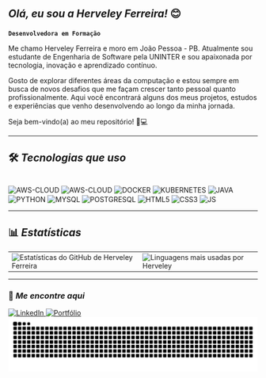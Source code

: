## *Olá, eu sou a Herveley Ferreira!* 😊

**`Desenvolvedora em Formação`**

Me chamo Herveley Ferreira e moro em João Pessoa - PB.
Atualmente sou estudante de Engenharia de Software pela UNINTER e sou apaixonada por tecnologia, inovação e aprendizado contínuo.

Gosto de explorar diferentes áreas da computação e estou sempre em busca de novos desafios que me façam crescer tanto pessoal quanto profissionalmente. Aqui você encontrará alguns dos meus projetos, estudos e experiências que venho desenvolvendo ao longo da minha jornada.

Seja bem-vindo(a) ao meu repositório! 🚀💻

***

## 🛠️ *Tecnologias que uso*
<div style="display: inline_block"><br>
  <img align="center" alt="AWS-CLOUD" height="40" width="40" src="https://cdn.jsdelivr.net/gh/devicons/devicon@latest/icons/linux/linux-plain.svg" />
  <img align="center" alt="AWS-CLOUD" height="40" width="40" src="https://cdn.jsdelivr.net/gh/devicons/devicon@latest/icons/amazonwebservices/amazonwebservices-original-wordmark.svg"/>
  <img align="center" alt="DOCKER" height="40" width="40" src="https://cdn.jsdelivr.net/gh/devicons/devicon@latest/icons/docker/docker-original-wordmark.svg"/>
  <img align="center" alt="KUBERNETES" height="40" width="40" src="https://cdn.jsdelivr.net/gh/devicons/devicon@latest/icons/kubernetes/kubernetes-original-wordmark.svg"/>
  <img  align="center" alt="JAVA" height="50" width="50" src="https://cdn.jsdelivr.net/gh/devicons/devicon@latest/icons/java/java-original-wordmark.svg" />
  <img  align="center" alt="PYTHON" height="50" width="50" src="https://cdn.jsdelivr.net/gh/devicons/devicon@latest/icons/python/python-original-wordmark.svg" />
  <img  align="center" alt="MYSQL" height="50" width="50" src="https://cdn.jsdelivr.net/gh/devicons/devicon@latest/icons/mysql/mysql-original-wordmark.svg" />
  <img  align="center" alt="POSTGRESQL" height="50" width="50" src="https://cdn.jsdelivr.net/gh/devicons/devicon@latest/icons/postgresql/postgresql-original-wordmark.svg" />
  <img align="center" alt="HTML5" height="40" width="40" src="https://cdn.jsdelivr.net/gh/devicons/devicon@latest/icons/html5/html5-original-wordmark.svg" />
  <img align="center" alt="CSS3" height="40" width="40" src="https://cdn.jsdelivr.net/gh/devicons/devicon@latest/icons/css3/css3-original-wordmark.svg" />
  <img  align="center" alt="JS" height="30" width="40" src="https://cdn.jsdelivr.net/gh/devicons/devicon@latest/icons/javascript/javascript-original.svg" />

***

## 📊 *Estatísticas*

<table>
  <tr>
    <td>
      <img 
        alt="Estatísticas do GitHub de Herveley Ferreira" 
        src="https://github-readme-stats.vercel.app/api?username=herveleyferreira&show_icons=true&theme=dracula&include_all_commits=true&locale=pt-br" 
        height="180"
      />
    </td>
    <td>
      <img 
        alt="Linguagens mais usadas por Herveley" 
        src="https://github-readme-stats.vercel.app/api/top-langs/?username=herveleyferreira&theme=dracula&layout=compact&custom_title=Linguagens%20Mais%20Usadas&langs_count=8" 
        height="180"
      />
    </td>
  </tr>
</table>

***

### 🚀 *Me encontre aqui*
<div>
  <a href="https://www.linkedin.com/in/herveleyferreira" target="_blank">
    <img src="https://img.shields.io/badge/🔗 LinkedIn-0A66C2?style=for-the-badge&logo=linkedin&logoColor=white" alt="LinkedIn">
  </a>
  <a href="https://herveleyferreira.github.io/portifolio/" target="_blank">
    <img src="https://img.shields.io/badge/🧠 Portfólio-800080?style=for-the-badge&logo=githubpages&logoColor=white" alt="Portfólio">
  </a>
</div>


<picture align="center">
  <source media="(prefers-color-scheme: dark)" srcset="https://raw.githubusercontent.com/herveleyferreira/herveleyferreira/output/github-contribution-grid-snake-dark.svg">
  <source media="(prefers-color-scheme: light)" srcset="https://raw.githubusercontent.com/herveleyferreira/herveleyferreira/output/github-contribution-grid-snake-dark.svg">
  <img align="center" alt="github contribution grid snake animation" src="https://raw.githubusercontent.com/herveleyferreira/herveleyferreira/output/github-contribution-grid-snake.svg">
</picture>
